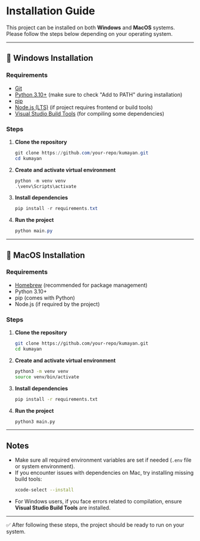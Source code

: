 # Installation Guide

This project can be installed on both **Windows** and **MacOS** systems.  
Please follow the steps below depending on your operating system.

---

## 🔹 Windows Installation

### Requirements
- [Git](https://git-scm.com/download/win)
- [Python 3.10+](https://www.python.org/downloads/windows/) (make sure to check "Add to PATH" during installation)
- [pip](https://pip.pypa.io/en/stable/installation/)
- [Node.js (LTS)](https://nodejs.org/en/download/prebuilt-installer) (if project requires frontend or build tools)
- [Visual Studio Build Tools](https://visualstudio.microsoft.com/visual-cpp-build-tools/) (for compiling some dependencies)

### Steps
1. **Clone the repository**
   ```powershell
   git clone https://github.com/your-repo/kumayan.git
   cd kumayan
   ```

2. **Create and activate virtual environment**
   ```powershell
   python -m venv venv
   .\venv\Scripts\activate
   ```

3. **Install dependencies**
   ```powershell
   pip install -r requirements.txt
   ```

4. **Run the project**
   ```powershell
   python main.py
   ```

---

## 🔹 MacOS Installation

### Requirements
- [Homebrew](https://brew.sh/) (recommended for package management)
- Python 3.10+
- pip (comes with Python)
- Node.js (if required by the project)

### Steps
1. **Clone the repository**
   ```bash
   git clone https://github.com/your-repo/kumayan.git
   cd kumayan
   ```

2. **Create and activate virtual environment**
   ```bash
   python3 -m venv venv
   source venv/bin/activate
   ```

3. **Install dependencies**
   ```bash
   pip install -r requirements.txt
   ```

4. **Run the project**
   ```bash
   python3 main.py
   ```

---

## Notes
- Make sure all required environment variables are set if needed (`.env` file or system environment).
- If you encounter issues with dependencies on Mac, try installing missing build tools:
  ```bash
  xcode-select --install
  ```
- For Windows users, if you face errors related to compilation, ensure **Visual Studio Build Tools** are installed.

---

✅ After following these steps, the project should be ready to run on your system.
